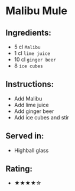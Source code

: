 # Malibu Mule

## Ingredients:
- 5 cl `Malibu`
- 1 cl `lime juice`
- 10 cl `ginger beer`
- 8 `ice cubes`

## Instructions:
- Add Malibu
- Add lime juice
- Add ginger beer
- Add ice cubes and stir

## Served in:
- Highball glass

## Rating:
- ★★★★☆